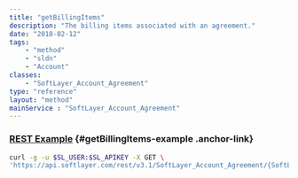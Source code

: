 ```yaml
---
title: "getBillingItems"
description: "The billing items associated with an agreement."
date: "2018-02-12"
tags:
    - "method"
    - "sldn"
    - "Account"
classes:
    - "SoftLayer_Account_Agreement"
type: "reference"
layout: "method"
mainService : "SoftLayer_Account_Agreement"
---
```


### [REST Example](#getBillingItems-example) <a href="/article/rest/"><i class="fas fa-question"></i></a> {#getBillingItems-example .anchor-link} 
```bash
curl -g -u $SL_USER:$SL_APIKEY -X GET \
'https://api.softlayer.com/rest/v3.1/SoftLayer_Account_Agreement/{SoftLayer_Account_AgreementID}/getBillingItems'
```
